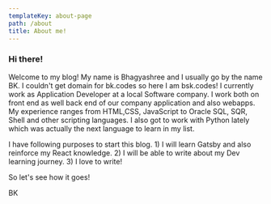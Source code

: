 ```yaml
---
templateKey: about-page
path: /about
title: About me!
---
```

### Hi there!

Welcome to my blog! My name is Bhagyashree and I usually go by the name BK. I couldn't get domain for bk.codes so here I am bsk.codes! I currently work as Application Developer at a local Software company. I work both on front end as well back end of our company application and also webapps. My experience ranges from HTML,CSS, JavaScript to Oracle SQL, SQR, Shell and other scripting languages. I also got to work with Python lately which was actually the next language to learn in my list. 

I have following purposes to start this blog. 1) I will learn Gatsby and also reinforce my React knowledge. 2) I will be able to write about my Dev learning journey. 3) I love to write!

So let's see how it goes! 

BK